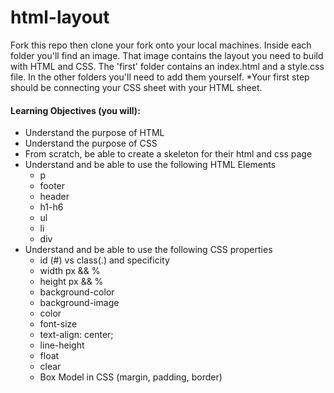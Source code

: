 html-layout
===========

Fork this repo then clone your fork onto your local machines. Inside each folder you'll find an image. 
That image contains the layout you need to build with HTML and CSS. The 'first' folder
 contains an index.html and a style.css file. In the other folders you'll need to add them
  yourself. *Your first step should be connecting your CSS sheet with your HTML sheet.

#### Learning Objectives (you will):
 * Understand the purpose of HTML
 * Understand the purpose of CSS
 * From scratch, be able to create a skeleton for their html and css page
 * Understand and be able to use the following HTML Elements 
    - p
    - footer
    - header
    - h1-h6
    - ul
    - li
    - div
 * Understand and be able to use the following CSS properties
    - id (#) vs class(.) and specificity
    - width px && %
    - height px && %
    - background-color
    - background-image
    - color
    - font-size
    - text-align: center;
    - line-height
    - float
    - clear
    - Box Model in CSS (margin, padding, border)
